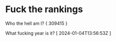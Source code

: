 # Fuck the rankings

Who the hell am I?
{ 309415 }

What fucking year is it?
[ 2024-01-04T13:56:53Z ]
